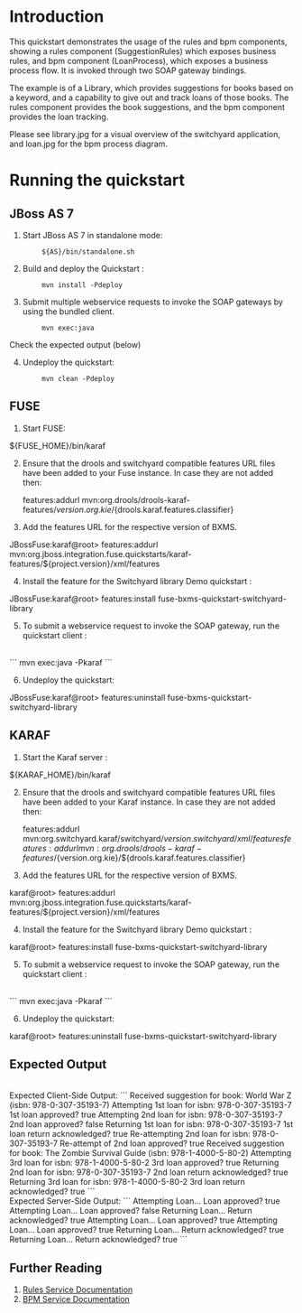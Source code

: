 Introduction
============
This quickstart demonstrates the usage of the rules and bpm components,
showing a rules component (SuggestionRules) which exposes business rules,
and bpm component (LoanProcess), which exposes a business process flow.
It is invoked through two SOAP gateway bindings.

The example is of a Library, which provides suggestions for books based on
a keyword, and a capability to give out and track loans of those books. The
rules component provides the book suggestions, and the bpm component provides
the loan tracking.

Please see library.jpg for a visual overview of the switchyard application,
and loan.jpg for the bpm process diagram.


Running the quickstart
======================

JBoss AS 7
----------
1. Start JBoss AS 7 in standalone mode:
```
        ${AS}/bin/standalone.sh
```

2. Build and deploy the Quickstart : 
```
        mvn install -Pdeploy
```

3. Submit multiple webservice requests to invoke the SOAP gateways by using the bundled client.
```
        mvn exec:java
```
  Check the expected output (below)


4. Undeploy the quickstart:
```
        mvn clean -Pdeploy
```


FUSE
----------
1. Start FUSE:

${FUSE_HOME}/bin/karaf


2. Ensure that the drools and switchyard compatible features URL files have been added to your Fuse instance. 
   In case they are not added then:

    features:addurl mvn:org.drools/drools-karaf-features/${version.org.kie}/${drools.karaf.features.classifier}


3. Add the features URL for the respective version of BXMS.

JBossFuse:karaf@root> features:addurl mvn:org.jboss.integration.fuse.quickstarts/karaf-features/${project.version}/xml/features


4. Install the feature for the Switchyard library Demo quickstart :

JBossFuse:karaf@root> features:install fuse-bxms-quickstart-switchyard-library

5. To submit a webservice request to invoke the SOAP gateway, run the quickstart client :
<br/>
```
mvn exec:java -Pkaraf
```
<br/>

6. Undeploy the quickstart:

JBossFuse:karaf@root> features:uninstall fuse-bxms-quickstart-switchyard-library




KARAF
----------
1. Start the Karaf server :

${KARAF_HOME}/bin/karaf


2. Ensure that the drools and switchyard compatible features URL files have been added to your Karaf instance. 
   In case they are not added then:

    features:addurl mvn:org.switchyard.karaf/switchyard/${version.switchyard}/xml/features
    features:addurl mvn:org.drools/drools-karaf-features/${version.org.kie}/${drools.karaf.features.classifier}


3. Add the features URL for the respective version of BXMS.

karaf@root> features:addurl mvn:org.jboss.integration.fuse.quickstarts/karaf-features/${project.version}/xml/features


4. Install the feature for the Switchyard library Demo quickstart :

karaf@root> features:install fuse-bxms-quickstart-switchyard-library

5. To submit a webservice request to invoke the SOAP gateway, run the quickstart client :
<br/>
```
mvn exec:java -Pkaraf
```
<br/>

6. Undeploy the quickstart:

karaf@root> features:uninstall fuse-bxms-quickstart-switchyard-library




Expected Output
-----------------

<br/>
Expected Client-Side Output:
```
Received suggestion for book: World War Z (isbn: 978-0-307-35193-7)
Attempting 1st loan for isbn: 978-0-307-35193-7
1st loan approved? true
Attempting 2nd loan for isbn: 978-0-307-35193-7
2nd loan approved? false
Returning 1st loan for isbn: 978-0-307-35193-7
1st loan return acknowledged? true
Re-attempting 2nd loan for isbn: 978-0-307-35193-7
Re-attempt of 2nd loan approved? true
Received suggestion for book: The Zombie Survival Guide (isbn: 978-1-4000-5-80-2)
Attempting 3rd loan for isbn: 978-1-4000-5-80-2
3rd loan approved? true
Returning 2nd loan for isbn: 978-0-307-35193-7
2nd loan return acknowledged? true
Returning 3rd loan for isbn: 978-1-4000-5-80-2
3rd loan return acknowledged? true
```

<br/>
Expected Server-Side Output:
```
Attempting Loan...
Loan approved? true
Attempting Loan...
Loan approved? false
Returning Loan...
Return acknowledged? true
Attempting Loan...
Loan approved? true
Attempting Loan...
Loan approved? true
Returning Loan...
Return acknowledged? true
Returning Loan...
Return acknowledged? true
```

## Further Reading

1. [Rules Service Documentation](https://docs.jboss.org/author/display/SWITCHYARD/Rules)
2. [BPM Service Documentation](https://docs.jboss.org/author/display/SWITCHYARD/BPM)

